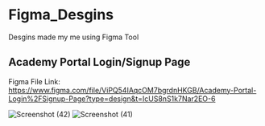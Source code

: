 # Figma_Desgins
Desgins made my me using Figma Tool


Academy Portal Login/Signup Page
-----------------------------------
Figma File Link: https://www.figma.com/file/ViPQ54IAqcOM7bgrdnHKGB/Academy-Portal-Login%2FSignup-Page?type=design&t=IcUS8nS1k7Nar2EO-6

![Screenshot (42)](https://user-images.githubusercontent.com/97233950/237018581-1aa36cd6-5b17-4028-974d-c56bdc5fe6b8.png)
![Screenshot (41)](https://user-images.githubusercontent.com/97233950/237018606-6015aedc-789d-42bc-9323-fedc9e7f261d.png)

